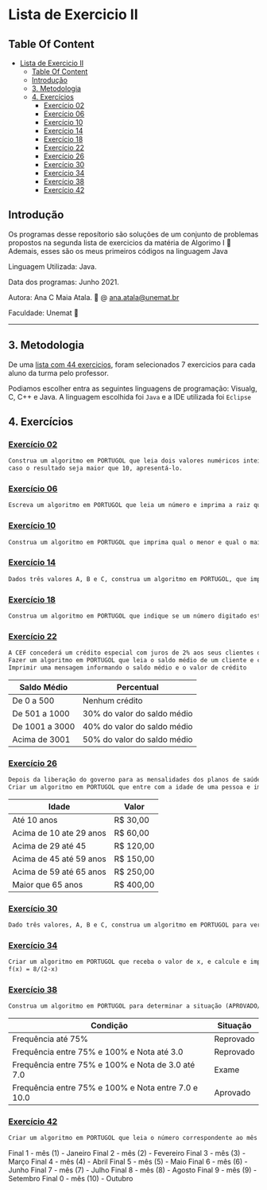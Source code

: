 # Lista de Exercicio II

## Table Of Content

- [Lista de Exercicio II](#lista-de-exercicio-ii)
  - [Table Of Content](#table-of-content)
  - [Introdução](#introdução)
  - [3. Metodologia](#3-metodologia)
  - [4. Exercícios](#4-exercícios)
    - [Exercício 02](#exercício-02)
    - [Exercício 06](#exercício-06)
    - [Exercício 10](#exercício-10)
    - [Exercício 14](#exercício-14)
    - [Exercício 18](#exercício-18)
    - [Exercício 22](#exercício-22)
    - [Exercício 26](#exercício-26)
    - [Exercício 30](#exercício-30)
    - [Exercício 34](#exercício-34)
    - [Exercício 38](#exercício-38)
    - [Exercício 42](#exercício-42)

## Introdução

Os programas desse reposítorio são soluções de um conjunto de problemas propostos na segunda lista de exercicios da matéria de Algorimo I :notebook:
Ademais, esses são os meus primeiros códigos na linguagem Java

Linguagem Utilizada: Java.

Data dos programas: Junho 2021.

Autora: Ana C Maia Atala. :e-mail: @ ana.atala@unemat.br

Faculdade: Unemat :school:

***

## 3. Metodologia

De uma [lista com 44 exercicios](https://drive.google.com/file/d/1VYxFBJM3nKkg7gUh232tjwbwHbBe35Np/view?usp=sharing), foram selecionados 7 exercicios para cada aluno da turma pelo professor.

Podiamos escolher entra as seguintes linguagens de programação: Visualg, C, C++ e Java.
A linguagem escolhida foi `Java` e a IDE utilizada foi `Eclipse`

## 4. Exercícios

### [Exercício 02](ex02/src/ex02/Main.java)

```txt
Construa um algoritmo em PORTUGOL que leia dois valores numéricos inteiros e efetue a adição;
caso o resultado seja maior que 10, apresentá-lo.
```

### [Exercício 06](ex06/src/ex06/Main.java)

```txt
Escreva um algoritmo em PORTUGOL que leia um número e imprima a raiz quadrada do número caso ele seja positivo ou igual a zero e o quadrado do número caso ele seja negativo.
```

### [Exercício 10](ex10/src/ex10/Main.java)

```txt
Construa um algoritmo em PORTUGOL que imprima qual o menor e qual o maior valor de dois números A e B, lidos através do teclado.
```

### [Exercício 14](ex14/src/ex14/Main.java)

```txt
Dados três valores A, B e C, construa um algoritmo em PORTUGOL, que imprima os valores de forma ascendente (do menor para o maior)
```

### [Exercício 18](ex18/src/ex18/Main.java)

```txt
Construa um algoritmo em PORTUGOL que indique se um número digitado está compreendido entre 20 e 90 ou não (20 e 90 não estão na faixa de valores)
```

### [Exercício 22](ex22/src/ex22/Main.java)

```txt
A CEF concederá um crédito especial com juros de 2% aos seus clientes de acordo com o saldo médio no último ano.
Fazer um algoritmo em PORTUGOL que leia o saldo médio de um cliente e calcule o valor do crédito de acordo com a tabela a seguir.
Imprimir uma mensagem informando o saldo médio e o valor de crédito
```

Saldo Médio | Percentual
--- | --- |
De 0 a 500 | Nenhum crédito
De 501 a 1000 | 30% do valor do saldo médio
De 1001 a 3000 | 40% do valor do saldo médio
Acima de 3001 | 50% do valor do saldo médio

### [Exercício 26](ex26/src/ex26/Main.java)

```txt
Depois da liberação do governo para as mensalidades dos planos de saúde, as pessoas começaram a fazer pesquisas para descobrir um bom plano, não muito caro. Um vendedor de um plano de saúde apresentou a tabela a seguir.
Criar um algoritmo em PORTUGOL que entre com a idade de uma pessoa e imprima o valor que ela deverá pagar, segundo a seguinte tabela:
```

Idade | Valor
--- | --- |
Até 10 anos | R$ 30,00
Acima de 10 ate 29 anos | R$ 60,00
Acima de 29 até 45 | R$ 120,00
Acima de 45 até 59 anos | R$ 150,00
Acima de 59 até 65 anos | R$ 250,00
Maior que 65 anos | R$ 400,00

### [Exercício 30](ex30/src/ex30/Main.java)

```txt
Dado três valores, A, B e C, construa um algoritmo em PORTUGOL para verificar se estes valores podem ser valores dos lados de um triângulo, e se for, se é um triangulo escaleno, um triângulo eqüilátero ou um triângulo isósceles.
```

### [Exercício 34](ex34/src/ex34/Main.java)

```txt
Criar um algoritmo em PORTUGOL que receba o valor de x, e calcule e imprima o valor de f(x).
f(x) = 8/(2-x)
```

### [Exercício 38](ex38/src/ex38/Main.java)

```txt
Construa um algoritmo em PORTUGOL para determinar a situação (APROVADO/ EXAME/ REPROVADO) de um aluno, dado a sua freqüência(FREQ) (porcentagem de 0 a 100%) e sua nota (NOTA) (nota de 0.0 a 10.0), sendo que:
```

Condição | Situação
--- | --- |
Frequência até 75% | Reprovado
Frequência entre 75% e 100% e Nota até 3.0 | Reprovado
Frequência entre 75% e 100% e Nota de 3.0 até 7.0 | Exame
Frequência entre 75% e 100% e Nota entre 7.0 e 10.0 | Aprovado

### [Exercício 42](ex42/src/ex42/Main.java)

```txt
Criar um algoritmo em PORTUGOL que leia o número correspondente ao mês atual e os dígitos (somente os quatro números) de uma placa de veículo, e através do número finalizador da placa (algarismo da casa das unidades) determine se o IPVA do veículo vence no mês corrente.
```

Final 1 - mês (1) - Janeiro
Final 2 - mês (2) - Fevereiro
Final 3 - mês (3) - Março
Final 4 - mês (4) - Abril
Final 5 - mês (5) - Maio
Final 6 - mês (6) - Junho
Final 7 - mês (7) - Julho
Final 8 - mês (8) - Agosto
Final 9 - mês (9) - Setembro
Final 0 - mês (10) - Outubro
